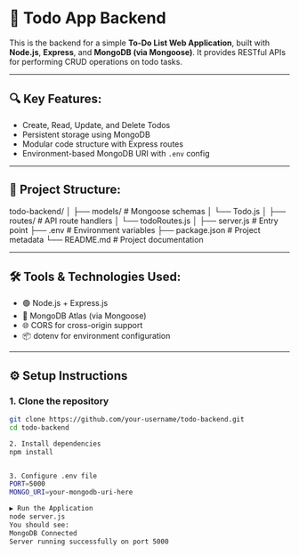 # 🧠 Todo App Backend

This is the backend for a simple **To-Do List Web Application**, built with **Node.js**, **Express**, and **MongoDB (via Mongoose)**. It provides RESTful APIs for performing CRUD operations on todo tasks.

---

## 🔍 Key Features:

- Create, Read, Update, and Delete Todos
- Persistent storage using MongoDB
- Modular code structure with Express routes
- Environment-based MongoDB URI with `.env` config

---

## 📁 Project Structure:
todo-backend/
│
├── models/ # Mongoose schemas
│ └── Todo.js
│
├── routes/ # API route handlers
│ └── todoRoutes.js
│
├── server.js # Entry point
├── .env # Environment variables
├── package.json # Project metadata
└── README.md # Project documentation


---

## 🛠️ Tools & Technologies Used:

- 🟢 Node.js + Express.js  
- 🍃 MongoDB Atlas (via Mongoose)  
- 🌐 CORS for cross-origin support  
- 📦 dotenv for environment configuration  

---

## ⚙️ Setup Instructions

### 1. Clone the repository

```bash
git clone https://github.com/your-username/todo-backend.git
cd todo-backend

2. Install dependencies
npm install


3. Configure .env file
PORT=5000
MONGO_URI=your-mongodb-uri-here

▶️ Run the Application
node server.js
You should see:
MongoDB Connected
Server running successfully on port 5000
